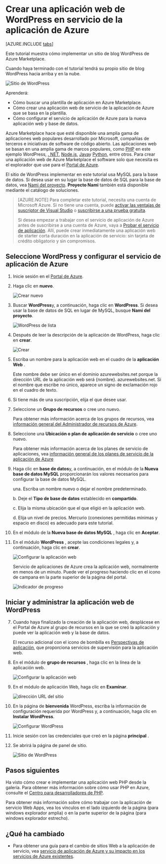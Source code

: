 <properties
    pageTitle="Crear una aplicación web de WordPress en servicio de la aplicación de Azure | Microsoft Azure"
    description="Obtenga información sobre cómo crear una nueva aplicación web de Azure para un blog WordPress con el Portal de Azure."
    services="app-service\web"
    documentationCenter="php"
    authors="rmcmurray"
    manager="wpickett"
    editor=""/>

<tags
    ms.service="app-service-web"
    ms.workload="na"
    ms.tgt_pltfrm="na"
    ms.devlang="PHP"
    ms.topic="hero-article"
    ms.date="08/11/2016"
    ms.author="robmcm"/>

# <a name="create-a-wordpress-web-app-in-azure-app-service"></a>Crear una aplicación web de WordPress en servicio de la aplicación de Azure

[AZURE.INCLUDE [tabs](../../includes/app-service-web-get-started-nav-tabs.md)]

Este tutorial muestra cómo implementar un sitio de blog WordPress de Azure Marketplace.

Cuando haya terminado con el tutorial tendrá su propio sitio de blog WordPress hacia arriba y en la nube.

![Sitio de WordPress](./media/web-sites-php-web-site-gallery/wpdashboard.png)

Aprenderá:

* Cómo buscar una plantilla de aplicación en Azure Marketplace.
* Cómo crear una aplicación web de servicio de la aplicación de Azure que se basa en la plantilla.
* Cómo configurar el servicio de aplicación de Azure para la nueva aplicación web y base de datos.

Azure Marketplace hace que esté disponible una amplia gama de aplicaciones web populares desarrollado por Microsoft, compañías de terceros e iniciativas de software de código abierto. Las aplicaciones web se basan en una amplia gama de marcos populares, como [PHP](/develop/nodejs/) en este ejemplo WordPress, [. NET](/develop/net/), [Node.js](/develop/nodejs/), [Java](/develop/java/)y [Python](/develop/python/), entre otros. Para crear una aplicación web de Azure Marketplace el software solo que necesita es el explorador que use para el [Portal de Azure](https://portal.azure.com/). 

El sitio de WordPress implementar en este tutorial usa MySQL para la base de datos. Si desea usar en su lugar la base de datos de SQL para la base de datos, vea [Nami del proyecto](http://projectnami.org/). **Proyecto Nami** también está disponible mediante el catálogo de soluciones.

> [AZURE.NOTE]
> Para completar este tutorial, necesita una cuenta de Microsoft Azure. Si no tiene una cuenta, puede [activar las ventajas de suscriptor de Visual Studio](/pricing/member-offers/msdn-benefits-details/?WT.mc_id=A261C142F) o [suscribirse a una prueba gratuita](/en-us/pricing/free-trial/?WT.mc_id=A261C142F).
>
> Si desea empezar a trabajar con el servicio de aplicación de Azure antes de suscribirse a una cuenta de Azure, vaya a [Probar el servicio de aplicación](http://go.microsoft.com/fwlink/?LinkId=523751). Allí, puede crear inmediatamente una aplicación web de starter corta duración en la aplicación de servicio: sin tarjeta de crédito obligatorio y sin compromisos.

## <a name="select-wordpress-and-configure-for-azure-app-service"></a>Seleccione WordPress y configurar el servicio de aplicación de Azure

1. Inicie sesión en el [Portal de Azure](https://portal.azure.com/).

2. Haga clic en **nuevo**.
    
    ![Crear nuevo][5]
    
3. Buscar **WordPress**y, a continuación, haga clic en **WordPress**. Si desea usar la base de datos de SQL en lugar de MySQL, busque **Nami del proyecto**.

    ![WordPress de lista][7]
    
5. Después de leer la descripción de la aplicación de WordPress, haga clic en **crear**.

    ![Crear](./media/web-sites-php-web-site-gallery/create.png)

4. Escriba un nombre para la aplicación web en el cuadro de la **aplicación Web** .

    Este nombre debe ser único en el dominio azurewebsites.net porque la dirección URL de la aplicación web será {nombre}. azurewebsites.net. Si el nombre que escribe no único, aparece un signo de exclamación rojo en el cuadro de texto.

8. Si tiene más de una suscripción, elija el que desee usar. 

5. Seleccione un **Grupo de recursos** o cree uno nuevo.

    Para obtener más información acerca de los grupos de recursos, vea [información general del Administrador de recursos de Azure](../azure-resource-manager/resource-group-overview.md).

5. Seleccione una **Ubicación o plan de aplicación de servicio** o cree uno nuevo.

    Para obtener más información acerca de los planes de servicio de aplicaciones, vea [información general de los planes de servicio de la aplicación de Azure](../azure-web-sites-web-hosting-plans-in-depth-overview.md) 

7. Haga clic en **base de datos**y, a continuación, en el módulo de la **Nueva base de datos MySQL** proporcionarán los valores necesarios para configurar la base de datos MySQL.

    una. Escriba un nombre nuevo o dejar el nombre predeterminado.

    b. Deje el **Tipo de base de datos** establecido en **compartido**.

    c. Elija la misma ubicación que el que eligió en la aplicación web.

    d. Elija un nivel de precios. Mercurio (conexiones permitidas mínimas y espacio en disco) es adecuado para este tutorial.

8. En el módulo de la **Nueva base de datos MySQL** , haga clic en **Aceptar**. 

8. En el módulo **WordPress** , acepte las condiciones legales y, a continuación, haga clic en **crear**. 

    ![Configurar la aplicación web](./media/web-sites-php-web-site-gallery/configure.png)

    Servicio de aplicaciones de Azure crea la aplicación web, normalmente en menos de un minuto. Puede ver el progreso haciendo clic en el icono de campana en la parte superior de la página del portal.

    ![Indicador de progreso](./media/web-sites-php-web-site-gallery/progress.png)

## <a name="launch-and-manage-your-wordpress-web-app"></a>Iniciar y administrar la aplicación web de WordPress
    
7. Cuando haya finalizado la creación de la aplicación web, desplácese en el Portal de Azure al grupo de recursos en la que se creó la aplicación y puede ver la aplicación web y la base de datos.

    El recurso adicional con el icono de bombilla es [Perspectivas de aplicación](/services/application-insights/), que proporciona servicios de supervisión para la aplicación web.

1. En el módulo de **grupo de recursos** , haga clic en la línea de la aplicación web.

    ![Configurar la aplicación web](./media/web-sites-php-web-site-gallery/resourcegroup.png)

2. En el módulo de aplicación Web, haga clic en **Examinar**.

    ![dirección URL del sitio][browse]

3. En la página de **bienvenida** WordPress, escriba la información de configuración requerida por WordPress y, a continuación, haga clic en **Instalar WordPress**.

    ![Configurar WordPress](./media/web-sites-php-web-site-gallery/wpconfigure.png)

4. Inicie sesión con las credenciales que creó en la página **principal** .  

5. Se abrirá la página de panel de sitio.    

    ![Sitio de WordPress](./media/web-sites-php-web-site-gallery/wpdashboard.png)

## <a name="next-steps"></a>Pasos siguientes

Ha visto cómo crear e implementar una aplicación web PHP desde la galería. Para obtener más información sobre cómo usar PHP en Azure, consulte el [Centro para desarrolladores de PHP](/develop/php/).

Para obtener más información sobre cómo trabajar con la aplicación de servicio Web Apps, vea los vínculos en el lado izquierdo de la página (para windows explorador amplia) o en la parte superior de la página (para windows explorador estrecho). 

## <a name="whats-changed"></a>¿Qué ha cambiado
* Para obtener una guía para el cambio de sitios Web a la aplicación de servicio, vea [servicio de aplicación de Azure y su impacto en los servicios de Azure existentes](http://go.microsoft.com/fwlink/?LinkId=529714).

[5]: ./media/web-sites-php-web-site-gallery/startmarketplace.png
[7]: ./media/web-sites-php-web-site-gallery/search-web-app.png
[browse]: ./media/web-sites-php-web-site-gallery/browse-web.png
